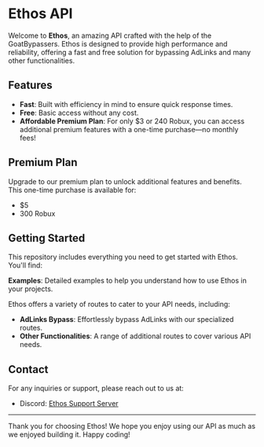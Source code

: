 # Ethos API

Welcome to **Ethos**, an amazing API crafted with the help of the GoatBypassers. Ethos is designed to provide high performance and reliability, offering a fast and free solution for bypassing AdLinks and many other functionalities.

## Features

- **Fast**: Built with efficiency in mind to ensure quick response times.
- **Free**: Basic access without any cost.
- **Affordable Premium Plan**: For only $3 or 240 Robux, you can access additional premium features with a one-time purchase—no monthly fees!

## Premium Plan

Upgrade to our premium plan to unlock additional features and benefits. This one-time purchase is available for:

- $5
- 300 Robux

## Getting Started

This repository includes everything you need to get started with Ethos. You'll find:

**Examples**: Detailed examples to help you understand how to use Ethos in your projects.

Ethos offers a variety of routes to cater to your API needs, including:

- **AdLinks Bypass**: Effortlessly bypass AdLinks with our specialized routes.
- **Other Functionalities**: A range of additional routes to cover various API needs.

## Contact

For any inquiries or support, please reach out to us at:

- Discord: [Ethos Support Server](https://discord.gg/Rtw32CkWZJ)

---

Thank you for choosing Ethos! We hope you enjoy using our API as much as we enjoyed building it. Happy coding!
